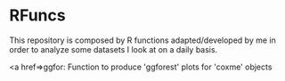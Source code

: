 # RFuncs
This repository is composed by R functions adapted/developed by me in order to analyze some datasets I look at on a daily basis.

<a href=>ggfor:</a> Function to produce 'ggforest' plots for 'coxme' objects
